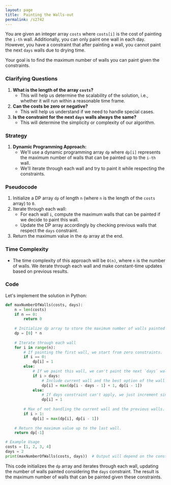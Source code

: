 ```yaml
---
layout: page
title:  Painting the Walls-out
permalink: /s2742
---
```


You are given an integer array `costs` where `costs[i]` is the cost of painting the `i-th` wall. Additionally, you can only paint one wall in each day. However, you have a constraint that after painting a wall, you cannot paint the next `days` walls due to drying time.

Your goal is to find the maximum number of walls you can paint given the constraints. 

### Clarifying Questions

1. **What is the length of the array `costs`?**
   - This will help us determine the scalability of the solution, i.e., whether it will run within a reasonable time frame.
2. **Can the costs be zero or negative?**
   - This will help us understand if we need to handle special cases.
3. **Is the constraint for the next `days` walls always the same?**
   - This will determine the simplicity or complexity of our algorithm.

### Strategy

1. **Dynamic Programming Approach:**
   - We'll use a dynamic programming array `dp` where `dp[i]` represents the maximum number of walls that can be painted up to the `i-th` wall.
   - We'll iterate through each wall and try to paint it while respecting the constraints.

### Pseudocode

1. Initialize a DP array `dp` of length `n` (where `n` is the length of the `costs` array) to `0`.
2. Iterate through each wall:
   - For each wall `i`, compute the maximum walls that can be painted if we decide to paint this wall.
   - Update the DP array accordingly by checking previous walls that respect the `days` constraint.
3. Return the maximum value in the `dp` array at the end.

### Time Complexity

- The time complexity of this approach will be `O(n)`, where `n` is the number of walls. We iterate through each wall and make constant-time updates based on previous results.

### Code

Let's implement the solution in Python:

```python
def maxNumberOfWalls(costs, days):
    n = len(costs)
    if n == 0:
        return 0
    
    # Initialize dp array to store the maximum number of walls painted up to each wall.
    dp = [0] * n
    
    # Iterate through each wall
    for i in range(n):
        # If painting the first wall, we start from zero constraints.
        if i == 0:
            dp[i] = 1
        else:
            # If we paint this wall, we can't paint the next `days` walls
            if i > days:
                # Include current wall and the best option of the wall before considering `days` constraint.
                dp[i] = max(dp[i - days - 1] + 1, dp[i - 1])
            else:
                # If days constraint can't apply, we just increment since there's no `days` walls to skip.
                dp[i] = 1
        
        # Max of not handling the current wall and the previous walls.
        if i > 1:
            dp[i] = max(dp[i], dp[i - 1])
    
    # Return the maximum value up to the last wall.
    return dp[-1]

# Example Usage
costs = [1, 2, 3, 4]
days = 2
print(maxNumberOfWalls(costs, days))  # Output will depend on the constraints
```

This code initializes the `dp` array and iterates through each wall, updating the number of walls painted considering the `days` constraint. The result is the maximum number of walls that can be painted given these constraints.